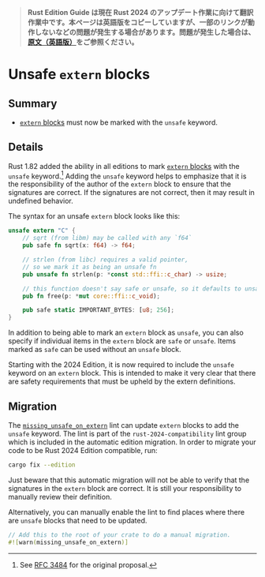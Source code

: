 > **Rust Edition Guide は現在 Rust 2024 のアップデート作業に向けて翻訳作業中です。本ページは英語版をコピーしていますが、一部のリンクが動作しないなどの問題が発生する場合があります。問題が発生した場合は、[原文（英語版）](https://doc.rust-lang.org/edition-guide/introduction.html)をご参照ください。**

# Unsafe `extern` blocks

## Summary

- [`extern` blocks] must now be marked with the `unsafe` keyword.

[`extern` blocks]: ../../reference/items/external-blocks.html

## Details

Rust 1.82 added the ability in all editions to mark [`extern` blocks] with the `unsafe` keyword.[^RFC3484] Adding the `unsafe` keyword helps to emphasize that it is the responsibility of the author of the `extern` block to ensure that the signatures are correct. If the signatures are not correct, then it may result in undefined behavior.

The syntax for an unsafe `extern` block looks like this:

```rust
unsafe extern "C" {
    // sqrt (from libm) may be called with any `f64`
    pub safe fn sqrt(x: f64) -> f64;

    // strlen (from libc) requires a valid pointer,
    // so we mark it as being an unsafe fn
    pub unsafe fn strlen(p: *const std::ffi::c_char) -> usize;

    // this function doesn't say safe or unsafe, so it defaults to unsafe
    pub fn free(p: *mut core::ffi::c_void);

    pub safe static IMPORTANT_BYTES: [u8; 256];
}
```

In addition to being able to mark an `extern` block as `unsafe`, you can also specify if individual items in the `extern` block are `safe` or `unsafe`. Items marked as `safe` can be used without an `unsafe` block.

Starting with the 2024 Edition, it is now required to include the `unsafe` keyword on an `extern` block. This is intended to make it very clear that there are safety requirements that must be upheld by the extern definitions.

[^RFC3484]: See [RFC 3484](https://github.com/rust-lang/rfcs/blob/master/text/3484-unsafe-extern-blocks.md) for the original proposal.

## Migration

The [`missing_unsafe_on_extern`] lint can update `extern` blocks to add the `unsafe` keyword. The lint is part of the `rust-2024-compatibility` lint group which is included in the automatic edition migration. In order to migrate your code to be Rust 2024 Edition compatible, run:

```sh
cargo fix --edition
```

Just beware that this automatic migration will not be able to verify that the signatures in the `extern` block are correct. It is still your responsibility to manually review their definition.

Alternatively, you can manually enable the lint to find places where there are `unsafe` blocks that need to be updated.

```rust
// Add this to the root of your crate to do a manual migration.
#![warn(missing_unsafe_on_extern)]
```

[`missing_unsafe_on_extern`]: ../../rustc/lints/listing/allowed-by-default.html#missing-unsafe-on-extern
